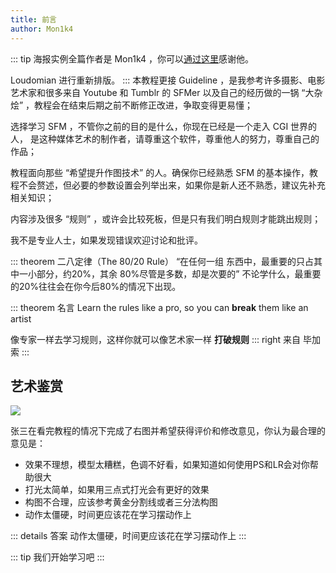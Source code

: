 ```yaml
---
title: 前言
author: Mon1k4
---
```

::: tip 
 海报实例全篇作者是 Mon1k4 ，你可以[通过这里](/other/donate.md#独立作者)感谢他。

 Loudomian 进行重新排版。
:::
本教程更接 Guideline ，是我参考许多摄影、电影艺术家和很多来自 Youtube 和 Tumblr 的 SFMer 以及自己的经历做的一锅 “大杂烩” ，教程会在结束后期之前不断修正改进，争取变得更易懂；

选择学习 SFM ，不管你之前的目的是什么，你现在已经是一个走入 CGI 世界的人， 是这种媒体艺术的制作者，请尊重这个软件，尊重他人的努力，尊重自己的作品；

教程面向那些 “希望提升作图技术” 的人。确保你已经熟悉 SFM 的基本操作，教程不会赘述，但必要的参数设置会列举出来，如果你是新人还不熟悉，建议先补充相关知识；

内容涉及很多 “规则” ，或许会比较死板，但是只有我们明白规则才能跳出规则；

我不是专业人士，如果发现错误欢迎讨论和批评。

::: theorem 二八定律（The 80/20 Rule）
“在任何一组 东西中，最重要的只占其中一小部分，约20%，其余 80%尽管是多数，却是次要的” 不论学什么，最重要的20%往往会在你今后80%的情况下出现。 

::: theorem 名言
Learn the rules like a pro, so you can  **break**  them like an artist 

像专家一样去学习规则，这样你就可以像艺术家一样 **打破规则**
::: right
来自 毕加索
:::

## 艺术鉴赏

![](https://pic.downk.cc/item/5ec1152bc2a9a83be547df56.png)

张三在看完教程的情况下完成了右图并希望获得评价和修改意见，你认为最合理的意见是：

- 效果不理想，模型太糟糕，色调不好看，如果知道如何使用PS和LR会对你帮助很大
- 打光太简单，如果用三点式打光会有更好的效果
- 构图不合理，应该参考黄金分割线或者三分法构图
- 动作太僵硬，时间更应该花在学习摆动作上

::: details 答案
动作太僵硬，时间更应该花在学习摆动作上
:::

::: tip
我们开始学习吧
:::